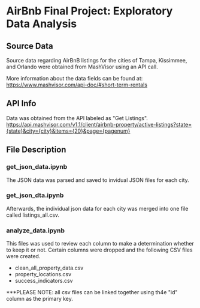 # AirBnb Final Project: Exploratory Data Analysis
## Source Data
Source data regarding AirBnB listings for the cities of Tampa, Kissimmee, and Orlando were obtained from MashVisor using an API call.

More information about the data fields can be found at:
https://www.mashvisor.com/api-doc/#short-term-rentals

## API Info
Data was obtained from the API labeled as "Get Listings".
https://api.mashvisor.com/v1.1/client/airbnb-property/active-listings?state={state}&city={city}&items={20}&page={pagenum}

## File Description
### get_json_data.ipynb
The JSON data was parsed and saved to invidual JSON files for each city. 

### get_json_dta.ipynb
Afterwards, the individual json data for each city was merged into one file called listings_all.csv.

### analyze_data.ipynb
This files was used to review each column to make a determination whether to keep it or not. Certain columns were dropped and the following CSV files were created.
* clean_all_property_data.csv
* property_locations.csv
* success_indicators.csv

***PLEASE NOTE: all csv files can be linked together using th4e "id" column as the primary key.